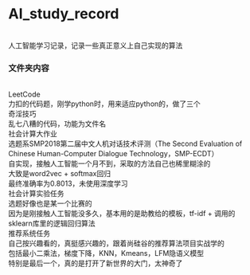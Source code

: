# AI_study_record
<br>人工智能学习记录，记录一些真正意义上自己实现的算法

### 文件夹内容

<br>LeetCode 
<br>	力扣的代码题，刚学python时，用来适应python的，做了三个
<br>奇淫技巧 
<br>	乱七八糟的代码，功能为文件名
<br>社会计算大作业
<br>	选题系SMP2018第二届中文人机对话技术评测（The Second Evaluation of Chinese Human-Computer Dialogue Technology，SMP-ECDT）
<br>	自实现，接触人工智能一个月不到，采取的方法自己也稀里糊涂的
<br>	大致是word2vec + softmax回归
<br>	最终准确率为0.8013，未使用深度学习
<br>社会计算实验任务
<br>	选题好像也是某一个比赛的
<br>	因为是刚接触人工智能没多久，基本用的是助教给的模板，tf-idf + 调用的sklearn库里的逻辑回归算法
<br>推荐系统任务
<br>	自己按兴趣看的，真挺感兴趣的，跟着尚硅谷的推荐算法项目实战学的
<br>	包括最小二乘法，梯度下降，KNN，Kmeans，LFM隐语义模型
<br>	特别是最后一个，真的是打开了新世界的大门，太神奇了
<br>
